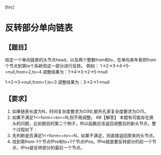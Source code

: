 [toc]
# 反转部分单向链表
## 【题目】
给定一个单向链表的头节点head，以及两个整数from和to，在单向来年表把from个节点到第to个系欸但这一部分进行反转。
例如：
1->2->3->4->5->null,from=2,to=4
调整结果为：1->4->3->2->5->null

1->2->3->null,from=1,to=3
调整结果为：3->2->1->null

## 【要求】
1. 如果链表长度为N，时间复杂度要求为O(N),额外孔家复杂度要求为O(1)。
2. 如果不满足1<=form<=to<=N,则不用调整。
##【解答】
本题有可能存在换头的问题，比如题目的第二个例子，所以函数应该返回调整后的新头节点，整个过程如下：
1. 先判断是否满足1<=form<=to<=N，如果不满足，则直接返回原来的头节点。
2. 找到第from-1个节点fPre和to+1个节点tPos。fPre就是要反转部分的前一个节点，tPos是反转部分的最后一个节点。

